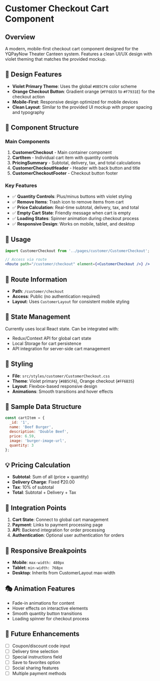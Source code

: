 # Customer Checkout Cart Component

## Overview
A modern, mobile-first checkout cart component designed for the YQPayNow Theater Canteen system. Features a clean UI/UX design with violet theming that matches the provided mockup.

## 🎨 Design Features
- **Violet Primary Theme**: Uses the global `#8B5CF6` color scheme
- **Orange Checkout Button**: Gradient orange (`#FF6B35` to `#F7931E`) for the checkout action
- **Mobile-First**: Responsive design optimized for mobile devices
- **Clean Layout**: Similar to the provided UI mockup with proper spacing and typography

## 📱 Component Structure

### Main Components
1. **CustomerCheckout** - Main container component
2. **CartItem** - Individual cart item with quantity controls
3. **PricingSummary** - Subtotal, delivery, tax, and total calculations  
4. **CustomerCheckoutHeader** - Header with back button and title
5. **CustomerCheckoutFooter** - Checkout button footer

### Key Features
- ✅ **Quantity Controls**: Plus/minus buttons with violet styling
- ✅ **Remove Items**: Trash icon to remove items from cart
- ✅ **Price Calculation**: Real-time subtotal, delivery, tax, and total
- ✅ **Empty Cart State**: Friendly message when cart is empty
- ✅ **Loading States**: Spinner animation during checkout process
- ✅ **Responsive Design**: Works on mobile, tablet, and desktop

## 🔧 Usage

```jsx
import CustomerCheckout from '../pages/customer/CustomerCheckout';

// Access via route
<Route path="/customer/checkout" element={<CustomerCheckout />} />
```

## 🎯 Route Information
- **Path**: `/customer/checkout`
- **Access**: Public (no authentication required)
- **Layout**: Uses `CustomerLayout` for consistent mobile styling

## 💾 State Management
Currently uses local React state. Can be integrated with:
- Redux/Context API for global cart state
- Local Storage for cart persistence
- API integration for server-side cart management

## 🎨 Styling
- **File**: `src/styles/customer/CustomerCheckout.css`
- **Theme**: Violet primary (`#8B5CF6`), Orange checkout (`#FF6B35`)
- **Layout**: Flexbox-based responsive design
- **Animations**: Smooth transitions and hover effects

## 🔄 Sample Data Structure
```javascript
const cartItem = {
  _id: '1',
  name: 'Beef Burger',
  description: 'Double Beef',
  price: 6.59,
  image: 'burger-image-url',
  quantity: 3
};
```

## 💡 Pricing Calculation
- **Subtotal**: Sum of all (price × quantity)
- **Delivery Charge**: Fixed ₹20.00
- **Tax**: 10% of subtotal
- **Total**: Subtotal + Delivery + Tax

## 🚀 Integration Points
1. **Cart State**: Connect to global cart management
2. **Payment**: Links to payment processing page
3. **API**: Backend integration for order processing
4. **Authentication**: Optional user authentication for orders

## 📱 Responsive Breakpoints
- **Mobile**: `max-width: 480px`
- **Tablet**: `min-width: 768px`
- **Desktop**: Inherits from CustomerLayout max-width

## 🎭 Animation Features
- Fade-in animations for content
- Hover effects on interactive elements
- Smooth quantity button transitions
- Loading spinner for checkout process

## 🔮 Future Enhancements
- [ ] Coupon/discount code input
- [ ] Delivery time selection
- [ ] Special instructions field
- [ ] Save to favorites option
- [ ] Social sharing features
- [ ] Multiple payment methods